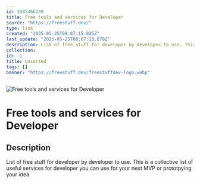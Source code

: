 ```yaml
---
id: 1085466349
title: Free tools and services for Developer
source: "https://freestuff.dev/"
type: link
created: "2025-05-25T08:07:15.025Z"
last_update: "2025-05-25T08:07:18.878Z"
description: List of free stuff for developer by developer to use. This is a collective list of useful services for developer you can use for your next MVP or prototpying your idea.
collection:
id: -1
title: Unsorted
tags: []
banner: "https://freestuff.dev/freestuffdev-logo.webp"
---
```


![Free tools and services for Developer](https://freestuff.dev/freestuffdev-logo.webp)

# Free tools and services for Developer

## Description
List of free stuff for developer by developer to use. This is a collective list of useful services for developer you can use for your next MVP or prototpying your idea.

